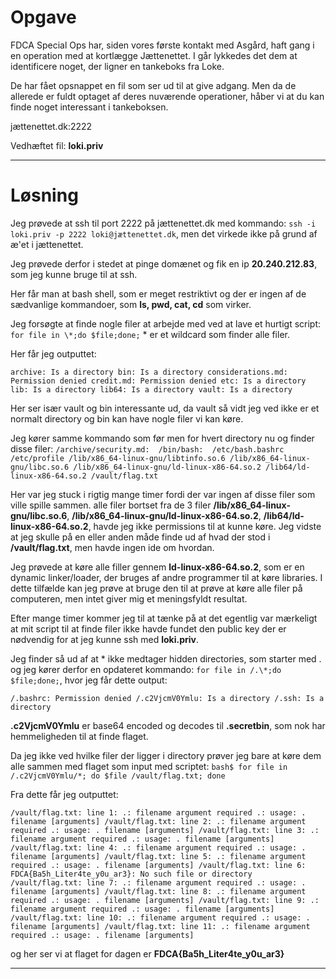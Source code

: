 # Opgave

FDCA Special Ops har, siden vores første kontakt med Asgård, haft gang i en operation med at kortlægge Jættenettet. I går lykkedes det dem at identificere noget, der ligner en tankeboks fra Loke.

De har fået opsnappet en fil som ser ud til at give adgang.
Men da de allerede er fuldt optaget af deres nuværende operationer, håber vi at du kan finde noget interessant i tankeboksen.

jættenettet.dk:2222 

Vedhæftet fil: **loki.priv**

---

# Løsning

Jeg prøvede at ssh til port 2222 på jættenettet.dk med kommando: `ssh -i loki.priv -p 2222 loki@jættenettet.dk`, men det virkede ikke på grund af æ'et i jættenettet.

Jeg prøvede derfor i stedet at pinge domænet og fik en ip **20.240.212.83**, som jeg kunne bruge til at ssh.

Her får man at bash shell, som er meget restriktivt og der er ingen af de sædvanlige kommandoer, som **ls, pwd, cat, cd** som virker.

Jeg forsøgte at finde nogle filer at arbejde med ved at lave et hurtigt script: `for file in \*;do $file;done;` \* er et wildcard som finder alle filer.

Her får jeg outputtet:

`
archive: Is a directory
bin: Is a directory
considerations.md: Permission denied
credit.md: Permission denied
etc: Is a directory
lib: Is a directory
lib64: Is a directory
vault: Is a directory
`

Her ser især vault og bin interessante ud, da vault så vidt jeg ved ikke er et normalt directory og bin kan have nogle filer vi kan køre.

Jeg kører samme kommando som før men for hvert directory nu og finder disse filer:
`
/archive/security.md: 
/bin/bash: 
/etc/bash.bashrc
/etc/profile
/lib/x86_64-linux-gnu/libtinfo.so.6
/lib/x86_64-linux-gnu/libc.so.6
/lib/x86_64-linux-gnu/ld-linux-x86-64.so.2
/lib64/ld-linux-x86-64.so.2
/vault/flag.txt
`

Her var jeg stuck i rigtig mange timer fordi der var ingen af disse filer som ville spille sammen. alle filer bortset fra de 3 filer 
**/lib/x86_64-linux-gnu/libc.so.6**, **/lib/x86_64-linux-gnu/ld-linux-x86-64.so.2**, **/lib64/ld-linux-x86-64.so.2**, havde jeg ikke permissions til at kunne køre. Jeg vidste at jeg skulle på en eller anden måde finde ud af hvad der stod i **/vault/flag.txt**, men havde ingen ide om hvordan.

Jeg prøvede at køre alle filler gennem **ld-linux-x86-64.so.2**, som er en dynamic linker/loader, der bruges af andre programmer til at køre libraries. I dette tilfælde kan jeg prøve at bruge den til at prøve at køre alle filer på computeren, men intet giver mig et meningsfyldt resultat.

Efter mange timer kommer jeg til at tænke på at det egentlig var mærkeligt at mit script til at finde filer ikke havde fundet den public key der er nødvendig for at jeg kunne ssh med **loki.priv**.

Jeg finder så ud af at \* ikke medtager hidden directories, som starter med . og jeg kører derfor en opdateret kommando: `for file in /.\*;do $file;done;`, hvor jeg får dette output:

`
/.bashrc: Permission denied
/.c2VjcmV0Ymlu: Is a directory
/.ssh: Is a directory
`

**.c2VjcmV0Ymlu** er base64 encoded og decodes til **.secretbin**, som nok har hemmeligheden til at finde flaget.

Da jeg ikke ved hvilke filer der ligger i directory prøver jeg bare at køre dem alle sammen med flaget som input med scriptet: `bash$ for file in /.c2VjcmV0Ymlu/*; do $file /vault/flag.txt; done`

Fra dette får jeg outputtet:

`
/vault/flag.txt: line 1: .: filename argument required
.: usage: . filename [arguments]
/vault/flag.txt: line 2: .: filename argument required
.: usage: . filename [arguments]
/vault/flag.txt: line 3: .: filename argument required
.: usage: . filename [arguments]
/vault/flag.txt: line 4: .: filename argument required
.: usage: . filename [arguments]
/vault/flag.txt: line 5: .: filename argument required
.: usage: . filename [arguments]
/vault/flag.txt: line 6: FDCA{Ba5h_Liter4te_y0u_ar3}: No such file or directory
/vault/flag.txt: line 7: .: filename argument required
.: usage: . filename [arguments]
/vault/flag.txt: line 8: .: filename argument required
.: usage: . filename [arguments]
/vault/flag.txt: line 9: .: filename argument required
.: usage: . filename [arguments]
/vault/flag.txt: line 10: .: filename argument required
.: usage: . filename [arguments]
/vault/flag.txt: line 11: .: filename argument required
.: usage: . filename [arguments]
`

og her ser vi at flaget for dagen er **FDCA{Ba5h_Liter4te_y0u_ar3}**

---
